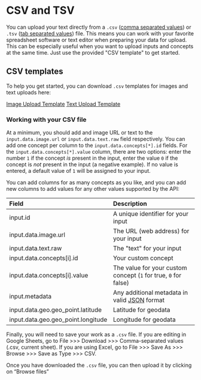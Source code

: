 # CSV and TSV

You can upload your text directly from a `.csv` \([comma separated values](https://en.wikipedia.org/wiki/Comma-separated_values)\) or `.tsv` \([tab separated values](https://en.wikipedia.org/wiki/Tab-separated_values)\) file. This means you can work with your favorite spreadsheet software or text editor when preparing your data for upload. This can be especially useful when you want to upload inputs and concepts at the same time. Just use the provided "CSV template" to get started.

## CSV templates

To help you get started, you can download `.csv` templates for images and text uploads here:

[Image Upload Template](https://github.com/Clarifai/docs/tree/2b88c8e0d79fe52bd541c980599dec1c787beafa/.gitbook/assets/ClarifaiImageUploadTemplate.csv) [Text Upload Template](https://github.com/Clarifai/docs/tree/2b88c8e0d79fe52bd541c980599dec1c787beafa/.gitbook/assets/ClarifaiTextUploadTemplate.csv)

### Working with your CSV file

At a minimum, you should add and image URL or text to the `input.data.image.url` or `input.data.text.raw` field respectively. You can add one concept per column to the `input.data.concepts[*].id` fields. For the `input.data.concepts[*].value` column, there are two options: enter the number `1` if the concept _is_ present in the input, enter the value `0` if the concept is _not_ present in the input \(a negative example\). If no value is entered, a default value of `1` will be assigned to your input.

You can add columns for as many concepts as you like, and you can add new columns to add values for any other values supported by the API:

| Field | Description |
| :--- | :--- |
| input.id | A unique identifier for your input |
| input.data.image.url | The URL \(web address\) for your input |
| input.data.text.raw | The "text" for your input |
| input.data.concepts\[i\].id | Your custom concept |
| input.data.concepts\[i\].value | The value for your custom concept \(`1` for true, `0` for false\) |
| input.metadata | Any additional metadata in valid [JSON](https://www.json.org/json-en.html) format |
| input.data.geo.geo\_point.latitude | Latitude for geodata |
| input.data.geo.geo\_point.longitude | Longitude for geodata |

Finally, you will need to save your work as a `.csv` file. If you are editing in Google Sheets, go to File &gt;&gt;&gt; Download &gt;&gt;&gt; Comma-separated values \(.csv, current sheet\). If you are using Excel, go to File &gt;&gt;&gt; Save As &gt;&gt;&gt; Browse &gt;&gt;&gt; Save as Type &gt;&gt;&gt; CSV.

Once you have downloaded the `.csv` file, you can then upload it by clicking on “Browse files”

